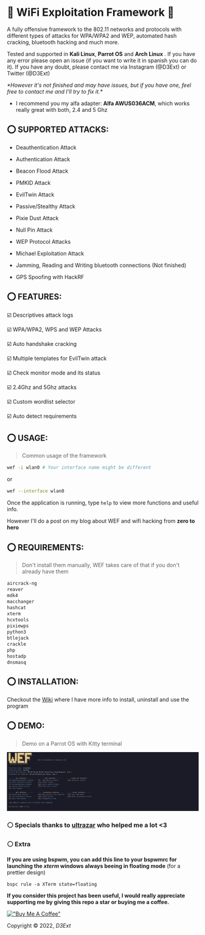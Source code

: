 
# 📡 WiFi Exploitation Framework 📡

A fully offensive framework to the 802.11 networks and protocols with different types of attacks for WPA/WPA2 and WEP, automated hash cracking, bluetooth hacking and much more.

Tested and supported in **Kali Linux**, **Parrot OS** and **Arch Linux** . If you have any error please open an issue (if you want to write it in spanish you can do it). If you have any doubt, please contact me via Instagram (@D3Ext) or Twitter (@D3Ext)

*\*However it's not finished and may have issues, but if you have one, feel free to contact me and I'll try to fix it.\**

- I recommend you my alfa adapter: **Alfa AWUS036ACM**, which works really great with both, 2.4 and 5 Ghz

## ⭕ SUPPORTED ATTACKS:

- Deauthentication Attack

- Authentication Attack

- Beacon Flood Attack

- PMKID Attack

- EvilTwin Attack 

- Passive/Stealthy Attack

- Pixie Dust Attack

- Null Pin Attack

- WEP Protocol Attacks

- Michael Exploitation Attack

- Jamming, Reading and Writing bluetooth connections (Not finished)

- GPS Spoofing with HackRF 

## ⭕ FEATURES:

:ballot_box_with_check: Descriptives attack logs

:ballot_box_with_check: WPA/WPA2, WPS and WEP Attacks

:ballot_box_with_check: Auto handshake cracking

:ballot_box_with_check: Multiple templates for EvilTwin attack

:ballot_box_with_check: Check monitor mode and its status

:ballot_box_with_check: 2.4Ghz and 5Ghz attacks

:ballot_box_with_check: Custom wordlist selector

:ballot_box_with_check: Auto detect requirements


## ⭕ USAGE:
> Common usage of the framework

```sh
wef -i wlan0 # Your interface name might be different
```
or
```sh
wef --interface wlan0
```

Once the application is running, type `help` to view more functions and useful info.

However I'll do a post on my blog about WEF and wifi hacking from **zero to hero**

## ⭕ REQUIREMENTS:
> Don't install them manually, WEF takes care of that if you don't already have them 

    aircrack-ng
    reaver
    mdk4
    macchanger
    hashcat
    xterm
    hcxtools
    pixiewps
    python3
    btlejack
    crackle
    php
    hostadp
    dnsmasq

## ⭕ INSTALLATION:

Checkout the [Wiki](https://github.com/D3Ext/WEF/wiki/Installation) where I have more info to install, uninstall and use the program

## ⭕ DEMO:

> Demo on a Parrot OS with Kitty terminal

<img src="https://raw.githubusercontent.com/D3Ext/WEF/main/images/wef-demo.png">


### ⚪ Specials thanks to [ultrazar](https://github.com/ultrazar) who helped me a lot <3

### ⚪ Extra

**If you are using bspwm, you can add this line to your bspwmrc for launching the *xterm* windows always beeing in floating mode** (for a prettier design)

    bspc rule -a XTerm state=floating
    
**If you consider this project has been useful, I would really appreciate supporting me by giving this repo a star or buying me a coffee.**

[!["Buy Me A Coffee"](https://www.buymeacoffee.com/assets/img/custom_images/orange_img.png)](https://www.buymeacoffee.com/d3ext)

Copyright © 2022, *D3Ext*
